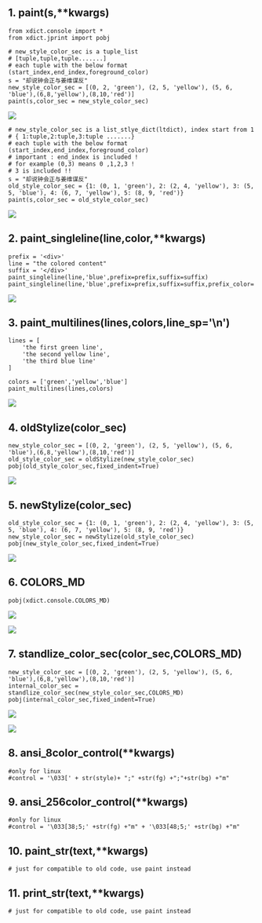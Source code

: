 


__1. paint(s,**kwargs)__
-------------------------

    from xdict.console import *
    from xdict.jprint import pobj
    
    # new_style_color_sec is a tuple_list
    # [tuple,tuple,tuple.......]
    # each tuple with the below format (start_index,end_index,foreground_color)
    s = "却说钟会正与姜维谋反"
    new_style_color_sec = [(0, 2, 'green'), (2, 5, 'yellow'), (5, 6, 'blue'),(6,8,'yellow'),(8,10,'red')]
    paint(s,color_sec = new_style_color_sec)
    
![](../Images/console.paint.0.png)

    # new_style_color_sec is a list_stlye_dict(ltdict), index start from 1
    # { 1:tuple,2:tuple,3:tuple .......}
    # each tuple with the below format (start_index,end_index,foreground_color)
    # important : end_index is included ! 
    # for example (0,3) means 0 ,1,2,3 !  
    # 3 is included !!
    s = "却说钟会正与姜维谋反"
    old_style_color_sec = {1: (0, 1, 'green'), 2: (2, 4, 'yellow'), 3: (5, 5, 'blue'), 4: (6, 7, 'yellow'), 5: (8, 9, 'red')}
    paint(s,color_sec = old_style_color_sec)

![](../Images/console.paint.1.png) 



__2. paint_singleline(line,color,**kwargs)__
---------------------------------------------

    prefix = '<div>'
    line = "the colored content"
    suffix = '</div>'
    paint_singleline(line,'blue',prefix=prefix,suffix=suffix)
    paint_singleline(line,'blue',prefix=prefix,suffix=suffix,prefix_color='green',suffix_color='green')

![](../Images/console.paint_singleline.0.png) 



__3. paint_multilines(lines,colors,line_sp='\n')__
--------------------------------------------------

    lines = [
        'the first green line',
        'the second yellow line',
        'the third blue line'
    ]

    colors = ['green','yellow','blue']
    paint_multilines(lines,colors)

![](../Images/console.paint_multilines.0.png) 


__4. oldStylize(color_sec)__
-----------------------------

    new_style_color_sec = [(0, 2, 'green'), (2, 5, 'yellow'), (5, 6, 'blue'),(6,8,'yellow'),(8,10,'red')]
    old_style_color_sec = oldStylize(new_style_color_sec)
    pobj(old_style_color_sec,fixed_indent=True)

![](../Images/console.oldStylize.0.png) 



__5. newStylize(color_sec)__
-----------------------------

    old_style_color_sec = {1: (0, 1, 'green'), 2: (2, 4, 'yellow'), 3: (5, 5, 'blue'), 4: (6, 7, 'yellow'), 5: (8, 9, 'red')}
    new_style_color_sec = newStylize(old_style_color_sec)
    pobj(new_style_color_sec,fixed_indent=True)

![](../Images/console.newStylize.0.png) 

__6. COLORS_MD__
----------------

    pobj(xdict.console.COLORS_MD)

![](../Images/console.COLORS_MD.linux.0.png) 

![](../Images/console.COLORS_MD.window.0.png) 


__7. standlize_color_sec(color_sec,COLORS_MD)__
-----------------------------------------------

    new_style_color_sec = [(0, 2, 'green'), (2, 5, 'yellow'), (5, 6, 'blue'),(6,8,'yellow'),(8,10,'red')]
    internal_color_sec = standlize_color_sec(new_style_color_sec,COLORS_MD)
    pobj(internal_color_sec,fixed_indent=True)

![](../Images/console.standlize_color_sec.linux.0.png) 

![](../Images/console.standlize_color_sec.windows.0.png) 



__8. ansi_8color_control(**kwargs)__
-------------------------------------

    #only for linux
    #control = '\033[' + str(style)+ ";" +str(fg) +";"+str(bg) +"m"



__9. ansi_256color_control(**kwargs)__
---------------------------------------

    #only for linux
    #control = '\033[38;5;' +str(fg) +"m" + '\033[48;5;' +str(bg) +"m"


__10. paint_str(text,**kwargs)__
-------------------------------

    # just for compatible to old code, use paint instead

__11. print_str(text,**kwargs)__
---------------------------------

    # just for compatible to old code, use paint instead


